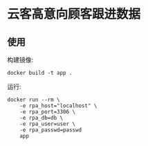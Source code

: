 # 云客高意向顾客跟进数据

## 使用

构建镜像:
```shell
docker build -t app .
```
运行:
```shell
docker run --rm \
    -e rpa_host="localhost" \
    -e rpa_port=3306 \
    -e rpa_db=db \
    -e rpa_user=user \
    -e rpa_passwd=passwd
    app
```